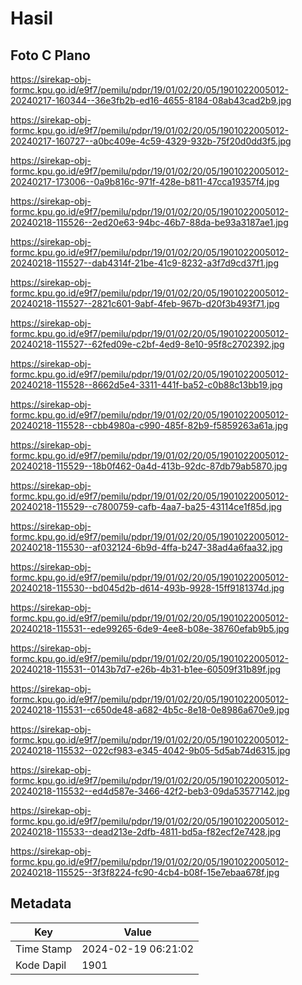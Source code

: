 # Hasil

## Foto C Plano

https://sirekap-obj-formc.kpu.go.id/e9f7/pemilu/pdpr/19/01/02/20/05/1901022005012-20240217-160344--36e3fb2b-ed16-4655-8184-08ab43cad2b9.jpg

https://sirekap-obj-formc.kpu.go.id/e9f7/pemilu/pdpr/19/01/02/20/05/1901022005012-20240217-160727--a0bc409e-4c59-4329-932b-75f20d0dd3f5.jpg

https://sirekap-obj-formc.kpu.go.id/e9f7/pemilu/pdpr/19/01/02/20/05/1901022005012-20240217-173006--0a9b816c-971f-428e-b811-47cca19357f4.jpg

https://sirekap-obj-formc.kpu.go.id/e9f7/pemilu/pdpr/19/01/02/20/05/1901022005012-20240218-115526--2ed20e63-94bc-46b7-88da-be93a3187ae1.jpg

https://sirekap-obj-formc.kpu.go.id/e9f7/pemilu/pdpr/19/01/02/20/05/1901022005012-20240218-115527--dab4314f-21be-41c9-8232-a3f7d9cd37f1.jpg

https://sirekap-obj-formc.kpu.go.id/e9f7/pemilu/pdpr/19/01/02/20/05/1901022005012-20240218-115527--2821c601-9abf-4feb-967b-d20f3b493f71.jpg

https://sirekap-obj-formc.kpu.go.id/e9f7/pemilu/pdpr/19/01/02/20/05/1901022005012-20240218-115527--62fed09e-c2bf-4ed9-8e10-95f8c2702392.jpg

https://sirekap-obj-formc.kpu.go.id/e9f7/pemilu/pdpr/19/01/02/20/05/1901022005012-20240218-115528--8662d5e4-3311-441f-ba52-c0b88c13bb19.jpg

https://sirekap-obj-formc.kpu.go.id/e9f7/pemilu/pdpr/19/01/02/20/05/1901022005012-20240218-115528--cbb4980a-c990-485f-82b9-f5859263a61a.jpg

https://sirekap-obj-formc.kpu.go.id/e9f7/pemilu/pdpr/19/01/02/20/05/1901022005012-20240218-115529--18b0f462-0a4d-413b-92dc-87db79ab5870.jpg

https://sirekap-obj-formc.kpu.go.id/e9f7/pemilu/pdpr/19/01/02/20/05/1901022005012-20240218-115529--c7800759-cafb-4aa7-ba25-43114ce1f85d.jpg

https://sirekap-obj-formc.kpu.go.id/e9f7/pemilu/pdpr/19/01/02/20/05/1901022005012-20240218-115530--af032124-6b9d-4ffa-b247-38ad4a6faa32.jpg

https://sirekap-obj-formc.kpu.go.id/e9f7/pemilu/pdpr/19/01/02/20/05/1901022005012-20240218-115530--bd045d2b-d614-493b-9928-15ff9181374d.jpg

https://sirekap-obj-formc.kpu.go.id/e9f7/pemilu/pdpr/19/01/02/20/05/1901022005012-20240218-115531--ede99265-6de9-4ee8-b08e-38760efab9b5.jpg

https://sirekap-obj-formc.kpu.go.id/e9f7/pemilu/pdpr/19/01/02/20/05/1901022005012-20240218-115531--0143b7d7-e26b-4b31-b1ee-60509f31b89f.jpg

https://sirekap-obj-formc.kpu.go.id/e9f7/pemilu/pdpr/19/01/02/20/05/1901022005012-20240218-115531--c650de48-a682-4b5c-8e18-0e8986a670e9.jpg

https://sirekap-obj-formc.kpu.go.id/e9f7/pemilu/pdpr/19/01/02/20/05/1901022005012-20240218-115532--022cf983-e345-4042-9b05-5d5ab74d6315.jpg

https://sirekap-obj-formc.kpu.go.id/e9f7/pemilu/pdpr/19/01/02/20/05/1901022005012-20240218-115532--ed4d587e-3466-42f2-beb3-09da53577142.jpg

https://sirekap-obj-formc.kpu.go.id/e9f7/pemilu/pdpr/19/01/02/20/05/1901022005012-20240218-115533--dead213e-2dfb-4811-bd5a-f82ecf2e7428.jpg

https://sirekap-obj-formc.kpu.go.id/e9f7/pemilu/pdpr/19/01/02/20/05/1901022005012-20240218-115525--3f3f8224-fc90-4cb4-b08f-15e7ebaa678f.jpg


## Metadata

| Key        | Value               |
| ---------- | ------------------- |
| Time Stamp | 2024-02-19 06:21:02 |
| Kode Dapil | 1901                |



